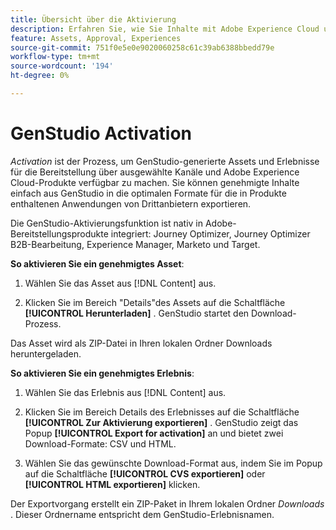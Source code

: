 ```yaml
---
title: Übersicht über die Aktivierung
description: Erfahren Sie, wie Sie Inhalte mit Adobe Experience Cloud und Drittanbieteranwendungen aktivieren.
feature: Assets, Approval, Experiences
source-git-commit: 751f0e5e0e9020060258c61c39ab6388bbedd79e
workflow-type: tm+mt
source-wordcount: '194'
ht-degree: 0%

---
```



# GenStudio Activation

_Activation_ ist der Prozess, um GenStudio-generierte Assets und Erlebnisse für die Bereitstellung über ausgewählte Kanäle und Adobe Experience Cloud-Produkte verfügbar zu machen. Sie können genehmigte Inhalte einfach aus GenStudio in die optimalen Formate für die in Produkte enthaltenen Anwendungen von Drittanbietern exportieren.

Die GenStudio-Aktivierungsfunktion ist nativ in Adobe-Bereitstellungsprodukte integriert: Journey Optimizer, Journey Optimizer B2B-Bearbeitung, Experience Manager, Marketo und Target.

**So aktivieren Sie ein genehmigtes Asset**:

1. Wählen Sie das Asset aus [!DNL Content] aus.

1. Klicken Sie im Bereich &quot;Details&quot;des Assets auf die Schaltfläche **[!UICONTROL Herunterladen]** . GenStudio startet den Download-Prozess.

Das Asset wird als ZIP-Datei in Ihren lokalen Ordner Downloads heruntergeladen.

**So aktivieren Sie ein genehmigtes Erlebnis**:

1. Wählen Sie das Erlebnis aus [!DNL Content] aus.

1. Klicken Sie im Bereich Details des Erlebnisses auf die Schaltfläche **[!UICONTROL Zur Aktivierung exportieren]** . GenStudio zeigt das Popup **[!UICONTROL Export for activation]** an und bietet zwei Download-Formate: CSV und HTML.

1. Wählen Sie das gewünschte Download-Format aus, indem Sie im Popup auf die Schaltfläche **[!UICONTROL CVS exportieren]** oder **[!UICONTROL HTML exportieren]** klicken.

Der Exportvorgang erstellt ein ZIP-Paket in Ihrem lokalen Ordner _Downloads_ . Dieser Ordnername entspricht dem GenStudio-Erlebnisnamen.
